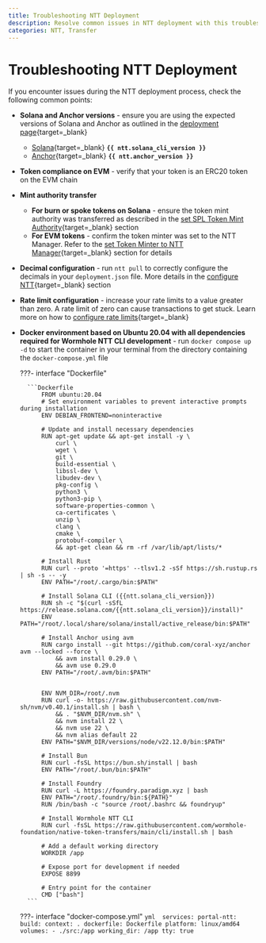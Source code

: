 ```yaml
---
title: Troubleshooting NTT Deployment
description: Resolve common issues in NTT deployment with this troubleshooting guide covering Solana, EVM, mint authority, decimals, and rate limits.
categories: NTT, Transfer
---
```


# Troubleshooting NTT Deployment

If you encounter issues during the NTT deployment process, check the following common points:

- **Solana and Anchor versions** - ensure you are using the expected versions of Solana and Anchor as outlined in the [deployment page](/docs/products/native-token-transfers/guides/deploy-to-solana/#install-dependencies){target=\_blank}
    -  [Solana](https://docs.solanalabs.com/cli/install){target=\_blank} **`{{ ntt.solana_cli_version }}`**
    -  [Anchor](https://www.anchor-lang.com/docs/installation){target=\_blank} **`{{ ntt.anchor_version }}`**
- **Token compliance on EVM** - verify that your token is an ERC20 token on the EVM chain
- **Mint authority transfer**
    - **For burn or spoke tokens on Solana** - ensure the token mint authority was transferred as described in the [set SPL Token Mint Authority](/docs/products/native-token-transfers/guides/deploy-to-solana/#set-spl-token-mint-authority){target=\_blank} section
    - **For EVM tokens** - confirm the token minter was set to the NTT Manager. Refer to the [set Token Minter to NTT Manager](/docs/products/native-token-transfers/guides/deploy-to-evm/#set-token-minter-to-ntt-manager){target=\_blank} section for details
- **Decimal configuration** - run `ntt pull` to correctly configure the decimals in your `deployment.json` file. More details in the [configure NTT](/docs/products/native-token-transfers/guides/deploy-to-solana/#configure-ntt){target=\_blank} section
- **Rate limit configuration** - increase your rate limits to a value greater than zero. A rate limit of zero can cause transactions to get stuck. Learn more on how to [configure rate limits](/docs/products/native-token-transfers/guides/deploy-to-evm/#configure-ntt){target=\_blank}
- **Docker environment based on Ubuntu 20.04 with all dependencies required for Wormhole NTT CLI development** - run `docker compose up -d` to start the container in your terminal from the directory containing the `docker-compose.yml` file

    ???- interface "Dockerfile"

        ```Dockerfile
            FROM ubuntu:20.04
            # Set environment variables to prevent interactive prompts during installation
            ENV DEBIAN_FRONTEND=noninteractive

            # Update and install necessary dependencies
            RUN apt-get update && apt-get install -y \
                curl \
                wget \
                git \
                build-essential \
                libssl-dev \
                libudev-dev \
                pkg-config \
                python3 \
                python3-pip \
                software-properties-common \
                ca-certificates \
                unzip \
                clang \
                cmake \
                protobuf-compiler \
                && apt-get clean && rm -rf /var/lib/apt/lists/*

            # Install Rust
            RUN curl --proto '=https' --tlsv1.2 -sSf https://sh.rustup.rs | sh -s -- -y
            ENV PATH="/root/.cargo/bin:$PATH"

            # Install Solana CLI ({{ntt.solana_cli_version}})
            RUN sh -c "$(curl -sSfL https://release.solana.com/{{ntt.solana_cli_version}}/install)"
            ENV PATH="/root/.local/share/solana/install/active_release/bin:$PATH"

            # Install Anchor using avm
            RUN cargo install --git https://github.com/coral-xyz/anchor avm --locked --force \
                && avm install 0.29.0 \
                && avm use 0.29.0
            ENV PATH="/root/.avm/bin:$PATH"


            ENV NVM_DIR=/root/.nvm
            RUN curl -o- https://raw.githubusercontent.com/nvm-sh/nvm/v0.40.1/install.sh | bash \
                && . "$NVM_DIR/nvm.sh" \
                && nvm install 22 \
                && nvm use 22 \
                && nvm alias default 22
            ENV PATH="$NVM_DIR/versions/node/v22.12.0/bin:$PATH"

            # Install Bun
            RUN curl -fsSL https://bun.sh/install | bash
            ENV PATH="/root/.bun/bin:$PATH"

            # Install Foundry
            RUN curl -L https://foundry.paradigm.xyz | bash
            ENV PATH="/root/.foundry/bin:${PATH}"
            RUN /bin/bash -c "source /root/.bashrc && foundryup"

            # Install Wormhole NTT CLI
            RUN curl -fsSL https://raw.githubusercontent.com/wormhole-foundation/native-token-transfers/main/cli/install.sh | bash

            # Add a default working directory
            WORKDIR /app

            # Expose port for development if needed
            EXPOSE 8899

            # Entry point for the container
            CMD ["bash"]
        ```

    ???- interface "docker-compose.yml"
        ```yml 
            services:
                portal-ntt:
                    build:
                        context: .
                        dockerfile: Dockerfile
                    platform: linux/amd64
                    volumes:
                        - ./src:/app
                    working_dir: /app
                    tty: true
        ``` 

